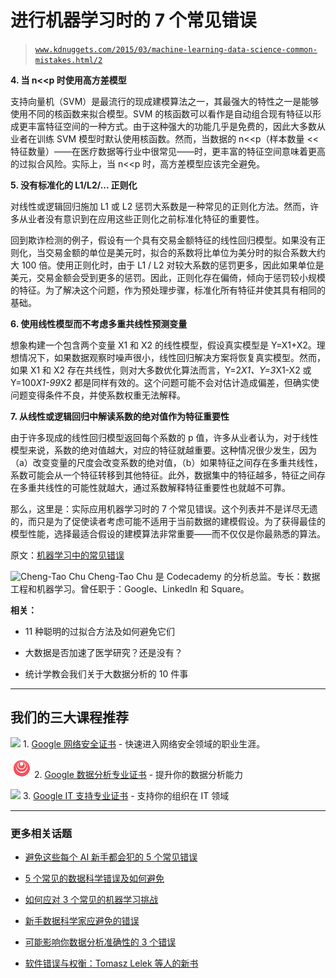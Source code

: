 # 进行机器学习时的 7 个常见错误

> [`www.kdnuggets.com/2015/03/machine-learning-data-science-common-mistakes.html/2`](https://www.kdnuggets.com/2015/03/machine-learning-data-science-common-mistakes.html/2)

**4\. 当 n<<p 时使用高方差模型**

支持向量机（SVM）是最流行的现成建模算法之一，其最强大的特性之一是能够使用不同的核函数来拟合模型。SVM 的核函数可以看作是自动组合现有特征以形成更丰富特征空间的一种方式。由于这种强大的功能几乎是免费的，因此大多数从业者在训练 SVM 模型时默认使用核函数。然而，当数据的 n<<p（样本数量 << 特征数量）——在医疗数据等行业中很常见——时，更丰富的特征空间意味着更高的过拟合风险。实际上，当 n<<p 时，高方差模型应该完全避免。

**5\. 没有标准化的 L1/L2/... 正则化**

对线性或逻辑回归施加 L1 或 L2 惩罚大系数是一种常见的正则化方法。然而，许多从业者没有意识到在应用这些正则化之前标准化特征的重要性。

回到欺诈检测的例子，假设有一个具有交易金额特征的线性回归模型。如果没有正则化，当交易金额的单位是美元时，拟合的系数将比单位为美分时的拟合系数大约大 100 倍。使用正则化时，由于 L1 / L2 对较大系数的惩罚更多，因此如果单位是美元，交易金额会受到更多的惩罚。因此，正则化存在偏倚，倾向于惩罚较小规模的特征。为了解决这个问题，作为预处理步骤，标准化所有特征并使其具有相同的基础。

**6\. 使用线性模型而不考虑多重共线性预测变量**

想象构建一个包含两个变量 X1 和 X2 的线性模型，假设真实模型是 Y=X1+X2。理想情况下，如果数据观察时噪声很小，线性回归解决方案将恢复真实模型。然而，如果 X1 和 X2 存在共线性，则对大多数优化算法而言，Y=2*X1、Y=3*X1-X2 或 Y=100*X1-99*X2 都是同样有效的。这个问题可能不会对估计造成偏差，但确实使问题变得条件不良，并使系数权重无法解释。

**7\. 从线性或逻辑回归中解读系数的绝对值作为特征重要性**

由于许多现成的线性回归模型返回每个系数的 p 值，许多从业者认为，对于线性模型来说，系数的绝对值越大，对应的特征就越重要。这种情况很少发生，因为（a）改变变量的尺度会改变系数的绝对值，（b）如果特征之间存在多重共线性，系数可能会从一个特征转移到其他特征。此外，数据集中的特征越多，特征之间存在多重共线性的可能性就越大，通过系数解释特征重要性也就越不可靠。

那么，这里是：实际应用机器学习时的 7 个常见错误。这个列表并不是详尽无遗的，而只是为了促使读者考虑可能不适用于当前数据的建模假设。为了获得最佳的模型性能，选择最适合假设的建模算法非常重要——而不仅仅是你最熟悉的算法。

原文：[机器学习中的常见错误](http://ml.posthaven.com/machine-learning-done-wrong)

![Cheng-Tao Chu Cheng-Tao Chu](https://www.linkedin.com/pub/cheng-tao-chu/4/80/783) 是 Codecademy 的分析总监。专长：数据工程和机器学习。曾任职于：Google、LinkedIn 和 Square。

**相关：**

+   11 种聪明的过拟合方法及如何避免它们

+   大数据是否加速了医学研究？还是没有？

+   统计学教会我们关于大数据分析的 10 件事

* * *

## 我们的三大课程推荐

![](img/0244c01ba9267c002ef39d4907e0b8fb.png) 1\. [Google 网络安全证书](https://www.kdnuggets.com/google-cybersecurity) - 快速进入网络安全领域的职业生涯。

![](img/e225c49c3c91745821c8c0368bf04711.png) 2\. [Google 数据分析专业证书](https://www.kdnuggets.com/google-data-analytics) - 提升你的数据分析能力

![](img/0244c01ba9267c002ef39d4907e0b8fb.png) 3\. [Google IT 支持专业证书](https://www.kdnuggets.com/google-itsupport) - 支持你的组织在 IT 领域

* * *

### 更多相关话题

+   [避免这些每个 AI 新手都会犯的 5 个常见错误](https://www.kdnuggets.com/avoid-these-5-common-mistakes-every-novice-in-ai-makes)

+   [5 个常见的数据科学错误及如何避免](https://www.kdnuggets.com/5-common-data-science-mistakes-and-how-to-avoid-them)

+   [如何应对 3 个常见的机器学习挑战](https://www.kdnuggets.com/2022/09/comet-tackle-3-common-machine-learning-challenges.html)

+   [新手数据科学家应避免的错误](https://www.kdnuggets.com/2022/06/mistakes-newbie-data-scientists-avoid.html)

+   [可能影响你数据分析准确性的 3 个错误](https://www.kdnuggets.com/2023/03/3-mistakes-could-affecting-accuracy-data-analytics.html)

+   [软件错误与权衡：Tomasz Lelek 等人的新书](https://www.kdnuggets.com/2021/12/manning-software-mistakes-tradeoffs-book.html)
